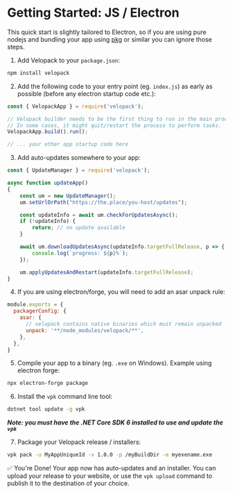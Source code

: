 # Getting Started: JS / Electron
This quick start is slightly tailored to Electron, so if you are using pure nodejs and bundling your app using [pkg](https://github.com/vercel/pkg) or similar you can ignore those steps.

1. Add Velopack to your `package.json`:
```txt
npm install velopack
```

2. Add the following code to your entry point (eg. `index.js`) as early as possible (before any electron startup code etc.):
```js
const { VelopackApp } = require('velopack');

// Velopack builder needs to be the first thing to run in the main process.
// In some cases, it might quit/restart the process to perform tasks.
VelopackApp.build().run();

// ... your other app startup code here
```

3. Add auto-updates somewhere to your app:
```js
const { UpdateManager } = require('velopack');

async function updateApp()
{
    const um = new UpdateManager();
    um.setUrlOrPath("https://the.place/you-host/updates");

    const updateInfo = await um.checkForUpdatesAsync();
    if (!updateInfo) {
        return; // no update available
    }

    await um.downloadUpdatesAsync(updateInfo.targetFullRelease, p => {
        console.log(`progress: ${p}%`);
    });

    um.applyUpdatesAndRestart(updateInfo.targetFullRelease);
}
```

4. If you are using electron/forge, you will need to add an asar unpack rule:
```js
module.exports = {
  packagerConfig: {
    asar: {
      // velopack contains native binaries which must remain unpacked
      unpack: '**/node_modules/velopack/**',
    },
  },
}
```

5. Compile your app to a binary (eg. `.exe` on Windows). Example using electron forge:
```sh
npx electron-forge package
```

6. Install the `vpk` command line tool:
```sh
dotnet tool update -g vpk
```
***Note: you must have the .NET Core SDK 6 installed to use and update the `vpk`***

7. Package your Velopack release / installers:
```sh
vpk pack -u MyAppUniqueId -v 1.0.0 -p /myBuildDir -e myexename.exe
```

✅ You're Done! Your app now has auto-updates and an installer.
You can upload your release to your website, or use the `vpk upload` command to publish it to the destination of your choice.
